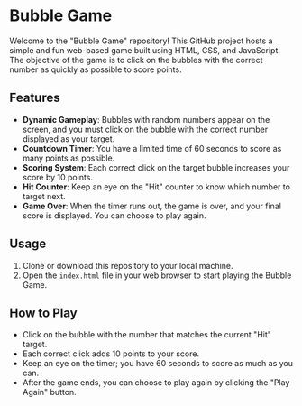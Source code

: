 # Bubble Game

Welcome to the "Bubble Game" repository! This GitHub project hosts a simple and fun web-based game built using HTML, CSS, and JavaScript. The objective of the game is to click on the bubbles with the correct number as quickly as possible to score points.

## Features

- **Dynamic Gameplay**: Bubbles with random numbers appear on the screen, and you must click on the bubble with the correct number displayed as your target.
- **Countdown Timer**: You have a limited time of 60 seconds to score as many points as possible.
- **Scoring System**: Each correct click on the target bubble increases your score by 10 points.
- **Hit Counter**: Keep an eye on the "Hit" counter to know which number to target next.
- **Game Over**: When the timer runs out, the game is over, and your final score is displayed. You can choose to play again.

## Usage

1. Clone or download this repository to your local machine.
2. Open the `index.html` file in your web browser to start playing the Bubble Game.

## How to Play

- Click on the bubble with the number that matches the current "Hit" target.
- Each correct click adds 10 points to your score.
- Keep an eye on the timer; you have 60 seconds to score as much as you can.
- After the game ends, you can choose to play again by clicking the "Play Again" button.
